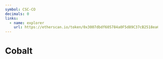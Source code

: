 ```yaml
---
symbol: CSC-CO
decimals: 0
links:
  - name: explorer
    url: https://etherscan.io/token/0x3007dbdf605784a0F5d89C37cB2518ea60faedCf
---
```


# Cobalt
